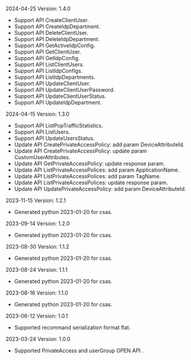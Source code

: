 2024-04-25 Version: 1.4.0
- Support API CreateClientUser.
- Support API CreateIdpDepartment.
- Support API DeleteClientUser.
- Support API DeleteIdpDepartment.
- Support API GetActiveIdpConfig.
- Support API GetClientUser.
- Support API GetIdpConfig.
- Support API ListClientUsers.
- Support API ListIdpConfigs.
- Support API ListIdpDepartments.
- Support API UpdateClientUser.
- Support API UpdateClientUserPassword.
- Support API UpdateClientUserStatus.
- Support API UpdateIdpDepartment.


2024-04-15 Version: 1.3.0
- Support API ListPopTrafficStatistics.
- Support API ListUsers.
- Support API UpdateUsersStatus.
- Update API CreatePrivateAccessPolicy: add param DeviceAttributeId.
- Update API CreatePrivateAccessPolicy: update param CustomUserAttributes.
- Update API GetPrivateAccessPolicy: update response param.
- Update API ListPrivateAccessPolices: add param ApplicationName.
- Update API ListPrivateAccessPolices: add param TagName.
- Update API ListPrivateAccessPolices: update response param.
- Update API UpdatePrivateAccessPolicy: add param DeviceAttributeId.


2023-11-15 Version: 1.2.1
- Generated python 2023-01-20 for csas.

2023-09-14 Version: 1.2.0
- Generated python 2023-01-20 for csas.

2023-08-30 Version: 1.1.2
- Generated python 2023-01-20 for csas.

2023-08-24 Version: 1.1.1
- Generated python 2023-01-20 for csas.

2023-08-16 Version: 1.1.0
- Generated python 2023-01-20 for csas.

2023-06-12 Version: 1.0.1
- Supported recommand serialization format flat.

2023-03-24 Version: 1.0.0
- Supported PrivateAccess and userGroup OPEN API .

